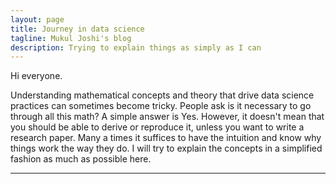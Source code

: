 ```yaml
---
layout: page
title: Journey in data science 
tagline: Mukul Joshi's blog
description: Trying to explain things as simply as I can 
---
```


Hi everyone. 

Understanding mathematical concepts and theory that drive data science practices can sometimes become tricky. People ask is it necessary to go through all this math? A simple answer is Yes. However, it doesn't mean that you should be able to derive or reproduce it, unless you want to write a research paper. Many a times it suffices to have the intuition and know why things work the way they do. I will try to explain the concepts in a simplified fashion as much as possible here. 

---
